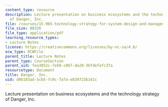 ```yaml
---
content_type: resource
description: Lecture presentation on business ecosystems and the technology strategy
  of Danger, Inc.
file: /courses/15-965-technology-strategy-for-system-design-and-management-spring-2009/d9b103ad5cb57c0c7a7ae839723b142c_MIT15_965S09_Lec11.pdf
file_size: 88326
file_type: application/pdf
learning_resource_types:
- Lecture Notes
license: https://creativecommons.org/licenses/by-nc-sa/4.0/
ocw_type: OCWFile
parent_title: Lecture Notes
parent_type: CourseSection
parent_uid: fea3852c-7e50-c067-da20-3bfdefefc37a
resourcetype: Document
title: Danger, Inc.
uid: d9b103ad-5cb5-7c0c-7a7a-e839723b142c
---
```

Lecture presentation on business ecosystems and the technology strategy of Danger, Inc.